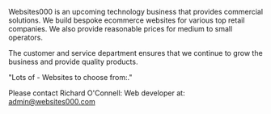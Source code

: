 Websites000 is an upcoming technology business that provides commercial solutions.
We build bespoke ecommerce websites for various top retail companies.
We also provide reasonable prices for medium to small operators.

The customer and service department ensures that we continue to grow the business and provide quality products.

"Lots of - Websites to choose from:."

Please contact Richard O'Connell: Web developer at: admin@websites000.com
